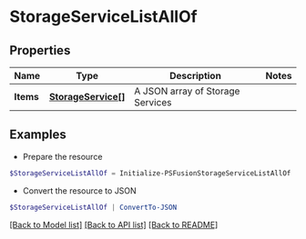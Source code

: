 # StorageServiceListAllOf
## Properties

Name | Type | Description | Notes
------------ | ------------- | ------------- | -------------
**Items** | [**StorageService[]**](StorageService.md) | A JSON array of Storage Services | 

## Examples

- Prepare the resource
```powershell
$StorageServiceListAllOf = Initialize-PSFusionStorageServiceListAllOf  -Items null
```

- Convert the resource to JSON
```powershell
$StorageServiceListAllOf | ConvertTo-JSON
```

[[Back to Model list]](../README.md#documentation-for-models) [[Back to API list]](../README.md#documentation-for-api-endpoints) [[Back to README]](../README.md)

